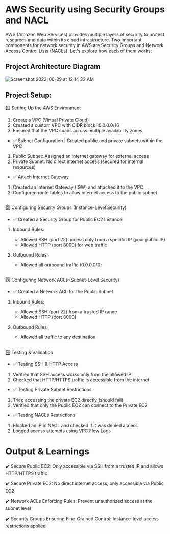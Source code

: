 # AWS Security using Security Groups and NACL 

AWS (Amazon Web Services) provides multiple layers of security to protect resources and data within its cloud infrastructure. Two important components for network security in AWS are Security Groups and Network Access Control Lists (NACLs). Let's explore how each of them works:


## Project Architecture Diagram

![Screenshot 2023-06-29 at 12 14 32 AM](https://github.com/iam-veeramalla/aws-devops-zero-to-hero/assets/43399466/30bbc9e8-6502-438b-8adf-ece8b81edce9)

## Project Setup:
1️⃣ Setting Up the AWS Environment

1. Create a VPC (Virtual Private Cloud)
2. Created a custom VPC with CIDR block 10.0.0.0/16
3. Ensured that the VPC spans across multiple availability zones

- ✅ Subnet Configuration | Created public and private subnets within the VPC

1. Public Subnet: Assigned an internet gateway for external access
2. Private Subnet: No direct internet access (secured for internal resources)

- ✅ Attach Internet Gateway

1. Created an Internet Gateway (IGW) and attached it to the VPC
2. Configured route tables to allow internet access to the public subnet

##

2️⃣ Configuring Security Groups (Instance-Level Security)

- ✅ Created a Security Group for Public EC2 Instance
1. Inbound Rules:
   - Allowed SSH (port 22) access only from a specific IP (your public IP)
   - Allowed HTTP (port 8000) for web traffic

2. Outbound Rules:
   - Allowed all outbound traffic (0.0.0.0/0)

##

3️⃣ Configuring Network ACLs (Subnet-Level Security)
- ✅ Created a Network ACL for the Public Subnet

1. Inbound Rules:
   - Allowed SSH (port 22) from a trusted IP range
   - Allowed HTTP (port 8000)

2. Outbound Rules:
   - Allowed all traffic to any destination

##

4️⃣ Testing & Validation
- ✅ Testing SSH & HTTP Access

1. Verified that SSH access works only from the allowed IP
2. Checked that HTTP/HTTPS traffic is accessible from the internet

- ✅ Testing Private Subnet Restrictions
1. Tried accessing the private EC2 directly (should fail)
2. Verified that only the Public EC2 can connect to the Private EC2

- ✅ Testing NACLs Restrictions
1. Blocked an IP in NACL and checked if it was denied access
2. Logged access attempts using VPC Flow Logs

# Output & Learnings

✔️ Secure Public EC2: Only accessible via SSH from a trusted IP and allows HTTP/HTTPS traffic
  
✔️ Secure Private EC2: No direct internet access, only accessible via Public EC2
  
✔️ Network ACLs Enforcing Rules: Prevent unauthorized access at the subnet level
  
✔️ Security Groups Ensuring Fine-Grained Control: Instance-level access restrictions applied